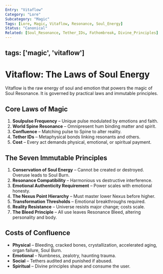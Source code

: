 ```yaml
---
Entry: "Vitaflow"
Category: "Lore"
Subcategory: "Magic"
Tags: [Lore, Magic, Vitaflow, Resonance, Soul_Energy]
Status: "Canonical"
Related: [Soul_Resonance, Tether_IDs, Fathombreak, Divine_Principles]
---
```

tags: ['magic', 'vitaflow']
---


# Vitaflow: The Laws of Soul Energy

Vitaflow is the raw energy of soul and emotion that powers the magic of Soul Resonance. It is governed by practical laws and immutable principles.

## Core Laws of Magic
1. **Soulpulse Frequency** – Unique pulse modulated by emotions and faith.
2. **World Spine Resonance** – Omnipresent hum binding matter and spirit.
3. **Confluence** – Matching pulse to Spine to alter reality.
4. **Tether IDs** – Metaphysical bonds linking resonants and others.
5. **Cost** – Every act demands physical, emotional, or spiritual payment.

## The Seven Immutable Principles
1. **Conservation of Soul Energy** – Cannot be created or destroyed. Overuse leads to Soul Burn.
2. **Resonance Compatibility** – Harmonious vs destructive interference.
3. **Emotional Authenticity Requirement** – Power scales with emotional honesty.
4. **The Nexus Point Hierarchy** – Must master lower Nexus before higher.
5. **Transformation Thresholds** – Emotional breakthroughs required.
6. **Reality Resistance** – Universe resists major change; costs scale.
7. **The Bleed Principle** – All use leaves Resonance Bleed, altering personality and body.

## Costs of Confluence
- **Physical** – Bleeding, cracked bones, crystallization, accelerated aging, organ failure, Soul Burn.
- **Emotional** – Numbness, zealotry, haunting trauma.
- **Social** – Tethers audited and punished if abused.
- **Spiritual** – Divine principles shape and consume the user.


